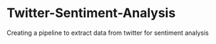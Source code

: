 # Twitter-Sentiment-Analysis
Creating a pipeline to extract data from twitter for sentiment analysis
